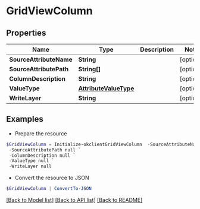 # GridViewColumn
## Properties

Name | Type | Description | Notes
------------ | ------------- | ------------- | -------------
**SourceAttributeName** | **String** |  | [optional] 
**SourceAttributePath** | **String[]** |  | [optional] 
**ColumnDescription** | **String** |  | [optional] 
**ValueType** | [**AttributeValueType**](AttributeValueType.md) |  | [optional] 
**WriteLayer** | **String** |  | [optional] 

## Examples

- Prepare the resource
```powershell
$GridViewColumn = Initialize-okclientGridViewColumn  -SourceAttributeName null `
 -SourceAttributePath null `
 -ColumnDescription null `
 -ValueType null `
 -WriteLayer null
```

- Convert the resource to JSON
```powershell
$GridViewColumn | ConvertTo-JSON
```

[[Back to Model list]](../README.md#documentation-for-models) [[Back to API list]](../README.md#documentation-for-api-endpoints) [[Back to README]](../README.md)

